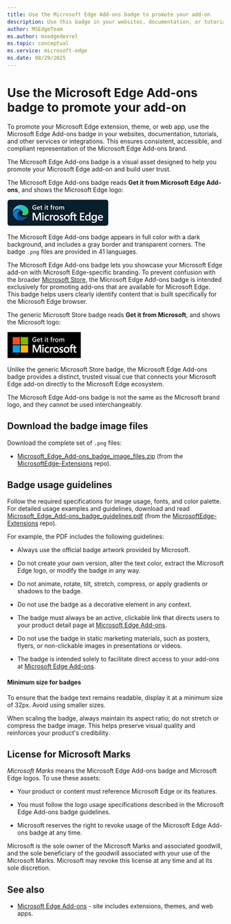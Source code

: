 ```yaml
---
title: Use the Microsoft Edge Add-ons badge to promote your add-on
description: Use this badge in your websites, documentation, or tutorials, to promote your extension, theme, or web app that's at the Microsoft Edge Add-ons site.  # key words before col 158
author: MSEdgeTeam
ms.author: msedgedevrel
ms.topic: conceptual
ms.service: microsoft-edge
ms.date: 08/29/2025
---
```

# Use the Microsoft Edge Add-ons badge to promote your add-on
<!-- upstream:
Microsoft Store marketing guidelines for apps
https://learn.microsoft.com/windows/apps/publish/app-marketing-guidelines
https://web.archive.org/web/20250727064821/https://learn.microsoft.com/en-us/windows/apps/publish/app-marketing-guidelines
not in TOC
docset: Windows > App development
-->

To promote your Microsoft Edge extension, theme, or web app, use the Microsoft Edge Add-ons badge in your websites, documentation, tutorials, and other services or integrations.  This ensures consistent, accessible, and compliant representation of the Microsoft Edge Add-ons brand.

The Microsoft Edge Add-ons badge is a visual asset designed to help you promote your Microsoft Edge add-on and build user trust.

The Microsoft Edge Add-ons badge reads **Get it from Microsoft Edge Add-ons**, and shows the Microsoft Edge logo:

![The "Microsoft Edge Add-ons" badge](./add-ons-badge-images/microsoft-edge-add-ons-badge.png)

The Microsoft Edge Add-ons badge appears in full color with a dark background, and includes a gray border and transparent corners.  The badge `.png` files are provided in 41 languages.

The Microsoft Edge Add-ons badge lets you showcase your Microsoft Edge add-on with Microsoft Edge-specific branding.  To prevent confusion with the broader [Microsoft Store](https://apps.microsoft.com), the Microsoft Edge Add-ons badge is intended exclusively for promoting add-ons that are available for Microsoft Edge.  This badge helps users clearly identify content that is built specifically for the Microsoft Edge browser.

The generic Microsoft Store badge reads **Get it from Microsoft**, and shows the Microsoft logo:

![The generic Microsoft Store badge](./add-ons-badge-images/generic-microsoft-store-badge.png)

Unlike the generic Microsoft Store badge, the Microsoft Edge Add-ons badge provides a distinct, trusted visual cue that connects your Microsoft Edge add-on directly to the Microsoft Edge ecosystem.

The Microsoft Edge Add-ons badge is not the same as the Microsoft brand logo, and they cannot be used interchangeably.


<!-- ====================================================================== -->
## Download the badge image files

Download the complete set of `.png` files: 

* [Microsoft_Edge_Add-ons_badge_image_files.zip](https://github.com/microsoft/MicrosoftEdge-Extensions/blob/main/assets/Microsoft_Edge_Add-ons_badge_image_files.zip) (from the [MicrosoftEdge-Extensions](https://github.com/microsoft/MicrosoftEdge-Extensions) repo).
<!-- todo:
1. remove hidden macOS dir from the .zip file
2. upload the Edge-specific .zip file to either:
   download.microsoft.com (www.microsoft.com/download)
   https://github.com/microsoft/MicrosoftEdge-Extensions/pull/365
3. update the url above
-->


<!-- ====================================================================== -->
## Badge usage guidelines

Follow the required specifications for image usage, fonts, and color palette.  For detailed usage examples and guidelines, download and read [Microsoft_Edge_Add-ons_badge_guidelines.pdf](https://github.com/microsoft/MicrosoftEdge-Extensions/blob/main/assets/Microsoft_Store_Badge_Guidelines.pdf) (from the [MicrosoftEdge-Extensions](https://github.com/microsoft/MicrosoftEdge-Extensions) repo).
<!-- todo:
1. upload the Edge-specific .pdf file to either:
   download.microsoft.com (www.microsoft.com/download)
   https://github.com/microsoft/MicrosoftEdge-Extensions/pull/365
2. update the url above
-->

For example, the PDF includes the following guidelines:

* Always use the official badge artwork provided by Microsoft.

* Do not create your own version, alter the text color, extract the Microsoft Edge logo, or modify the badge in any way.

* Do not animate, rotate, tilt, stretch, compress, or apply gradients or shadows to the badge.

* Do not use the badge as a decorative element in any context.

* The badge must always be an active, clickable link that directs users to your product detail page at [Microsoft Edge Add-ons](https://microsoftedge.microsoft.com).

* Do not use the badge in static marketing materials, such as posters, flyers, or non-clickable images in presentations or videos.

* The badge is intended solely to facilitate direct access to your add-ons at [Microsoft Edge Add-ons](https://microsoftedge.microsoft.com).


<!-- ------------------------------ -->
#### Minimum size for badges

To ensure that the badge text remains readable, display it at a minimum size of 32px.  Avoid using smaller sizes.

When scaling the badge, always maintain its aspect ratio; do not stretch or compress the badge image.  This helps preserve visual quality and reinforces your product's credibility.


<!-- ====================================================================== -->
## License for Microsoft Marks
<!-- upstream:
License to Microsoft Marks
https://learn.microsoft.com/windows/apps/publish/app-marketing-guidelines#license-to-microsoft-marks
https://web.archive.org/web/20250727064821/https://learn.microsoft.com/en-us/windows/apps/publish/app-marketing-guidelines#license-to-microsoft-marks
-->

_Microsoft Marks_ means the Microsoft Edge Add-ons badge and Microsoft Edge logos.  To use these assets:

* Your product or content must reference Microsoft Edge or its features.

* You must follow the logo usage specifications described in the Microsoft Edge Add-ons badge guidelines.

* Microsoft reserves the right to revoke usage of the Microsoft Edge Add-ons badge at any time.

Microsoft is the sole owner of the Microsoft Marks and associated goodwill, and the sole beneficiary of the goodwill associated with your use of the Microsoft Marks.  Microsoft may revoke this license at any time and at its sole discretion.


<!-- ====================================================================== -->
## See also

* [Microsoft Edge Add-ons](https://microsoftedge.microsoft.com) - site includes extensions, themes, and web apps.
